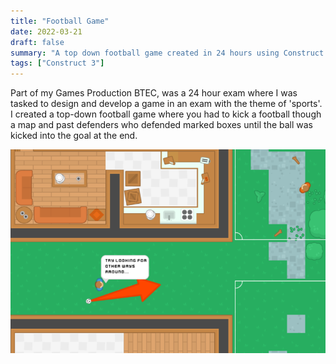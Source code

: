 ```yaml
---
title: "Football Game"
date: 2022-03-21
draft: false
summary: "A top down football game created in 24 hours using Construct 3."
tags: ["Construct 3"]
---
```


Part of my Games Production BTEC, was a 24 hour exam where I was tasked to design and develop a game in an exam with the theme of 'sports'. I created a top-down football game where you had to kick a football though a map and past defenders who defended marked boxes until the ball was kicked into the goal at the end.

![gameplay of the football game showing the player kicking the ball](football-1.png)